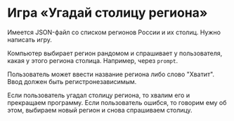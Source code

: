 # Игра «Угадай столицу региона»
Имеется JSON-файл со списком регионов России и их столиц. Нужно написать игру.

Компьютер выбирает регион рандомом и спрашивает у пользователя, какая у этого региона столица. Например, через `prompt`.

Пользователь может ввести название региона либо слово "Хватит". Ввод должен быть регистронезависимым.

Если пользователь угадал столицу региона, то хвалим его и прекращаем программу. Если пользователь ошибся, то говорим ему об этом, выбираем новый регион и снова спрашиваем столицу.